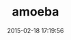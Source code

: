 ---
layout: post
title:  "amoeba"
repo:   "rocksolidwebdesign/amoeba"
date:   2015-02-18 17:19:56
gemurl: http://github.com/rocksolidwebdesign/amoeba
---